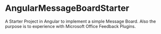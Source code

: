 # AngularMessageBoardStarter
A Starter Project in Angular to implement a simple Message Board. Also the purpose is to experience with Microsoft Office Feedback Plugins.
